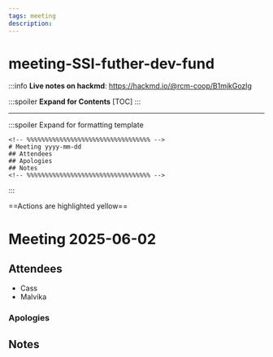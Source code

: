 ```yaml
---
tags: meeting
description: 
---
```


# meeting-SSI-futher-dev-fund

:::info
**Live notes on hackmd**: https://hackmd.io/@rcm-coop/B1mjkGozlg

:::spoiler **Expand for Contents**
[TOC]
:::

---
:::spoiler Expand for formatting template
```
<!-- %%%%%%%%%%%%%%%%%%%%%%%%%%%%%%%%%% -->
# Meeting yyyy-mm-dd
## Attendees
## Apologies
## Notes
<!-- %%%%%%%%%%%%%%%%%%%%%%%%%%%%%%%%%% -->
```
:::

==Actions are highlighted yellow==

<!-- %%%%%%%%%%%%%%%%%%%%%%%%%%%%%%%%%% -->


# Meeting 2025-06-02

## Attendees
- Cass
- Malvika

### Apologies

## Notes


<!-- %%%%%%%%%%%%%%%%%%%%%%%%%%%%%%%%%% -->